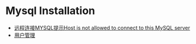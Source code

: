 # Mysql Installation

  * [远程连接MYSQL提示Host is not allowed to connect to this MySQL server](https://blog.csdn.net/EI__Nino/article/details/25069391)
  * [用户管理](https://www.cnblogs.com/chanshuyi/p/mysql_user_mng.html)
